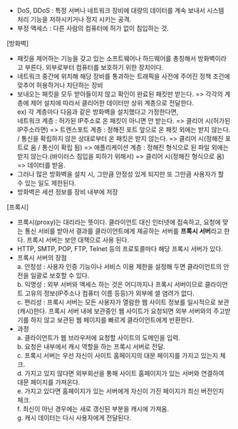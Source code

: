 - DoS, DDoS : 특정 서버나 네트워크 장비에 대량의 데이터를 계속 보내서 시스템 처리 기능을 저하시키거나 정지 시키는 공격.
- 부정 액세스 : 다른 사람의 컴퓨터에 허가 없이 침입하는 것.

[방화벽]

- 패킷을 제어하는 기능을 갖고 있는 소프트웨어나 하드웨어를 총칭해서 방화벽이라고 부른다. 외부로부터 컴퓨터를 보호하기 위한 장치이다.
- 네트워크 중간에 위치해 해당 장비를 통과하는 트래픽을 사전에 주어진 정책 조건에 맞추어 허용하거나 차단하는 장비
- 보내오는 패킷을 모두 받아들이지 않고 확인이 완료된 패킷만 받는다. => 각각의 계층에 제어 설치에 따라서 클리어한 데이터만 상위 계층으로 전달한다.  
  ex) 각 계층마다 다음과 같은 방화벽을 설치했다고 가정한다면,  
  네트워크 계층 : 허가된 IP주소로 온 패킷이 아니면 안 받는다. => 클리어 시(허가된 IP주소라면) => 트렌스포트 계층 : 정해진 포트 앞으로 온 패킷 외에는 받지 않는다. / 통신을 확립하지 않은 상대로부터 온 패킷은 받지 않는다. => 클리어 시(정해진 포트로 옴 / 통신이 확립 됨) => 애플리케이션 계층 : 정해진 형식으로 된 파일 외에는 받지 않는다.(바이러스 침입을 피하기 위해서) => 클리어 시(정해진 형식으로 옴) => 데이터를 받음.
- 그러나 많은 방화벽을 설치 시, 그만큼 안정성 있게 되지만 또 그만큼 사용자가 할 수 있는 일도 제한된다.
- 방화벽은 세션 정보를 장비 내부에 저장

[프록시]

- 프록시(proxy)는 대리라는 뜻이다. 클라이언트 대신 인터넷에 접속하고, 요청에 맞는 통신 서비를 받아서 결과를 클라이언트에게 제공하는 서버를 **프록시 서버**라고 한다. 프록시 서버는 보안 대책으로 사용 된다.
- HTTP, SMTP, POP, FTP, Telnet 등의 프로토콜마다 해당 프록시 서버가 있다.
- 프록시 서버의 장점  
  a. 안정성 : 사용자 인증 기능이나 서비스 이용 제한을 설정해 두면 클라이언트의 안전을 일괄로 보호할 수 있다.  
  b. 익명성 : 외부 서버와 액세스 하는 것은 어디까지나 프록시 서버이므로 클라이언트 고유의 정보(IP주소나 컴퓨터 이름 등등)가 외부에 샐 염려가 없다.  
  c. 편리성 : 프록시 서버는 모든 사용자가 열람한 웹 사이트 정보를 일시적으로 보관(캐시)한다. 프록시 서버 내에 보관중인 웹 사이트가 요청되면 외부 서버와의 주고받기를 하지 않고 보관된 웹 페이지를 빠르게 클라이언트에게 반환한다.
- 과정  
  a. 클라이언트가 웹 브라우저에 요청할 사이트의 도메인을 입력.  
  b. 요청은 내부에서 캐시 역할을 하는 프록시 서버로 전달.  
  c. 프록시 서버는 우선 자신이 사이트 홈페이지의 대문 페이지를 가지고 있는지 체크.  
  d. 가지고 있지 않다면 외부회선을 통해 사이트 홈페이지가 있는 서버와 연결하여 대문 페이지를 가져온다.  
  e. 가지고 있다면 홈페이지가 있는 서버에게 자신이 가진 페이지가 최신 버전인지 체크.  
  f. 최신이 아닌 경우에는 새로 갱신된 부분을 캐시에 가져옴.  
  g. 캐시 데이터는 다시 사용자에게 전달된다.
